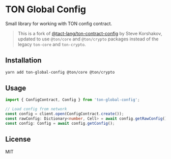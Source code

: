 # TON Global Config

Small library for working with TON config contract.

> This is a fork of [@tact-lang/ton-contract-config](https://github.com/tact-lang/ton-contract-config) by Steve Korshakov, updated to use `@ton/core` and `@ton/crypto` packages instead of the legacy `ton-core` and `ton-crypto`.

## Installation

```bash
yarn add ton-global-config @ton/core @ton/crypto
```

## Usage

```ts
import { ConfigContract, Config } from 'ton-global-config';

// Load config from network
const config = client.open(ConfigContract.create());
const rawConfig: Dictionary<number, Cell> = await config.getRawConfig(); // Dictionary<number, Cell>
const config: Config = await config.getConfig();
```

## License

MIT
